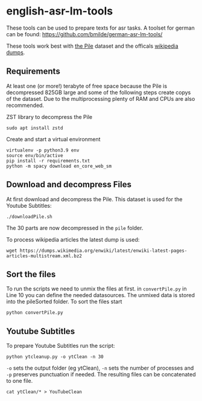 # english-asr-lm-tools

These tools can be used to prepare texts for asr tasks.
A toolset for german can be found: https://github.com/bmilde/german-asr-lm-tools/

These tools work best with [the Pile](https://pile.eleuther.ai/) dataset and the officals [wikipedia dumps](https://dumps.wikimedia.org/enwiki/latest/).

## Requirements
At least one (or more!) terabyte of free space because the Pile is decompressed 825GB large and some of the following steps create copys of the dataset.
Due to the multiprocessing plenty of RAM and CPUs are also recommended.

ZST library to decompress the Pile
```
sudo apt install zstd
```
Create and start a virtual environment
```
virtualenv -p python3.9 env
source env/bin/active
pip install -r requirements.txt
python -m spacy download en_core_web_sm
```
## Download and decompress Files
At first download and decompress the Pile. This dataset is used for the Youtube Subtitles:
```
./downloadPile.sh
```
The 30 parts are now decompressed in the `pile` folder.

To process wikipedia articles the latest dump is used:
```
wget https://dumps.wikimedia.org/enwiki/latest/enwiki-latest-pages-articles-multistream.xml.bz2
```

## Sort the files
To run the scripts we need to unmix the files at first.
in `convertPile.py` in Line 10 you can define the needed datasources.
The unmixed data is stored into the pileSorted folder.
To sort the files start
```
python convertPile.py
```
## Youtube Subtitles
To prepare Youtube Subtitles run the script:
```
python ytcleanup.py -o ytClean -n 30
```
`-o` sets the output folder (eg ytClean), `-n` sets the number of processes and `-p` preserves punctuation if needed.
The resulting files can be concatenated to one file.
```
cat ytClean/* > YouTubeClean
```

